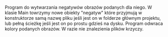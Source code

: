 Program do wytwarzania negatywów obrazów podanych dla niego.
W klasie Main towrzymy nowe obiekty "negatyw" które przyjmują w konstruktorze samą nazwę pliku jeśli jest on w folderze głównym projektu, lub pełną ścieżkę jeśli jest on po prostu gdzieś na dysku.
Program odwraca kolory podanych obrazów. W razie nie znalezienia plików krzyczy.